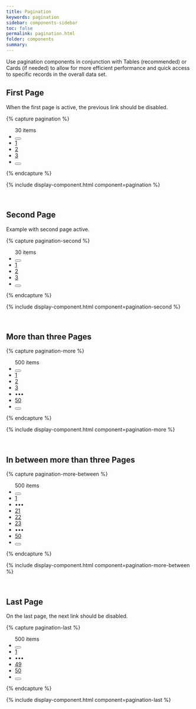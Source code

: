 ```yaml
---
title: Pagination
keywords: pagination
sidebar: components-sidebar
toc: false
permalink: pagination.html
folder: components
summary:
---
```


Use pagination components in conjunction with Tables (recommended) or Cards (if needed) to allow for more efficient performance and quick access to specific records in the overall data set.


## First Page
When the first page is active, the previous link should be disabled.

{% capture pagination %}
<ul class="tn-pagination">
    <span class="tn-pagination__total">30 items</span>
    <li class="tn-pagination__item tn-pagination__navigation">
        <button class="tn-button tn-button--text tn-button--icon tn-button--small" aria-label="Previous" aria-disabled="true">
            <span class="tn-icon tn-icon--chevron-back tn-icon--small" role="presentation"></span>
        </button>
    </li>
    <li class="tn-pagination__item">
        <a href="#" class="tn-pagination__link" aria-selected="true">1</a>
    </li>
    <li class="tn-pagination__item">
        <a href="#" class="tn-pagination__link">2</a>
    </li>
    <li class="tn-pagination__item">
        <a href="#" class="tn-pagination__link">3</a>
    </li>
    <li class="tn-pagination__item">
        <button class="tn-button tn-button--text tn-button--icon tn-button--small" aria-label="Next">
            <span class="tn-icon tn-icon--chevron tn-icon--small" role="presentation"></span>
        </button>
    </li>
</ul>
{% endcapture %}

{% include display-component.html component=pagination %}

<br>

## Second Page
Example with second page active.

{% capture pagination-second %}
<ul class="tn-pagination">
    <span class="tn-pagination__total">30 items</span>
    <li class="tn-pagination__item tn-pagination__navigation">
        <button class="tn-button tn-button--text tn-button--icon tn-button--small" aria-label="Previous" aria-disabled="true">
            <span class="tn-icon tn-icon--chevron-back tn-icon--small" role="presentation"></span>
        </button>
    </li>
    <li class="tn-pagination__item">
            <a href="#" class="tn-pagination__link">1</a>
    </li>
    <li class="tn-pagination__item">
            <a href="#" class="tn-pagination__link" aria-selected="true">2</a>
    </li>
    <li class="tn-pagination__item">
            <a href="#" class="tn-pagination__link">3</a>
    </li>
    <li class="tn-pagination__item">
        <button class="tn-button tn-button--text tn-button--icon tn-button--small" aria-label="Next">
            <span class="tn-icon tn-icon--chevron tn-icon--small" role="presentation"></span>
        </button>
    </li>
</ul>
{% endcapture %}

{% include display-component.html component=pagination-second %}

<br>

## More than three Pages

{% capture pagination-more %}
<ul class="tn-pagination">
    <span class="tn-pagination__total">500 items</span>
    <li class="tn-pagination__item tn-pagination__navigation">
        <button class="tn-button tn-button--text tn-button--icon tn-button--small" aria-label="Previous" aria-disabled="true">
            <span class="tn-icon tn-icon--chevron-back tn-icon--small" role="presentation"></span>
        </button>
    </li>
    <li class="tn-pagination__item">
            <a href="#" class="tn-pagination__link">1</a>
    </li>
    <li class="tn-pagination__item">
            <a href="#" class="tn-pagination__link" aria-selected="true">2</a>
    </li>
    <li class="tn-pagination__item">
            <a href="#" class="tn-pagination__link">3</a>
    </li>
    <li class="tn-pagination__item">
    <span class="tn-pagination__more"
        aria-hidden="true"
        aria-label="..."
        role="presentation">&#8226;&#8226;&#8226;</span>
    </li>
    <li class="tn-pagination__item">
            <a href="#" class="tn-pagination__link">50</a>
    </li>
    <li class="tn-pagination__item">
        <button class="tn-button tn-button--text tn-button--icon tn-button--small" aria-label="Next">
            <span class="tn-icon tn-icon--chevron tn-icon--small" role="presentation"></span>
        </button>
    </li>
</ul>
{% endcapture %}

{% include display-component.html component=pagination-more %}

<br>

## In between more than three Pages

{% capture pagination-more-between %}
<ul class="tn-pagination">
    <span class="tn-pagination__total">500 items</span>
    <li class="tn-pagination__item tn-pagination__navigation">
        <button class="tn-button tn-button--text tn-button--icon tn-button--small" aria-label="Previous" aria-disabled="true">
            <span class="tn-icon tn-icon--chevron-back tn-icon--small" role="presentation"></span>
        </button>
    </li>
    <li class="tn-pagination__item">
        <a href="#" class="tn-pagination__link">1</a>
    </li>
    <li class="tn-pagination__item">
        <span class="tn-pagination__more"
            aria-hidden="true"
            aria-label="..."
            role="presentation">&#8226;&#8226;&#8226;</span>
    </li>
    <li class="tn-pagination__item">
        <a href="#" class="tn-pagination__link">21</a>
    </li>
    <li class="tn-pagination__item">
        <a href="#" class="tn-pagination__link" aria-selected="true">22</a>
    </li>
    <li class="tn-pagination__item">
        <a href="#" class="tn-pagination__link">23</a>
    </li>
    <li class="tn-pagination__item">
        <span class="tn-pagination__more"
            aria-hidden="true"
            aria-label="..."
            role="presentation">&#8226;&#8226;&#8226;</span>
    </li>
    <li class="tn-pagination__item">
            <a href="#" class="tn-pagination__link">50</a>
    </li>
    <li class="tn-pagination__item">
        <button class="tn-button tn-button--text tn-button--icon tn-button--small" aria-label="Next">
            <span class="tn-icon tn-icon--chevron tn-icon--small" role="presentation"></span>
        </button>
    </li>
</ul>
{% endcapture %}

{% include display-component.html component=pagination-more-between %}

<br>

## Last Page
On the last page, the next link should be disabled.

{% capture pagination-last %}
<ul class="tn-pagination">
    <span class="tn-pagination__total">500 items</span>
    <li class="tn-pagination__item tn-pagination__navigation">
        <button class="tn-button tn-button--text tn-button--icon tn-button--small" aria-label="Previous" aria-disabled="true">
            <span class="tn-icon tn-icon--chevron-back tn-icon--small" role="presentation"></span>
        </button>
    </li>
    <li class="tn-pagination__item">
        <a href="#" class="tn-pagination__link">1</a>
    </li>
    <li class="tn-pagination__item">
        <span class="tn-pagination__more"
            aria-hidden="true"
            aria-label="..."
            role="presentation">&#8226;&#8226;&#8226;</span>
    </li>
        <li class="tn-pagination__item">
            <a href="#" class="tn-pagination__link">49</a>
        </li>
    <li class="tn-pagination__item">
            <a href="#" class="tn-pagination__link" aria-selected="true">50</a>
    </li>
    <li class="tn-pagination__item">
        <button class="tn-button tn-button--text tn-button--icon tn-button--small" aria-label="Next">
            <span class="tn-icon tn-icon--chevron tn-icon--small" role="presentation"></span>
        </button>
    </li>
</ul>
{% endcapture %}

{% include display-component.html component=pagination-last %}
